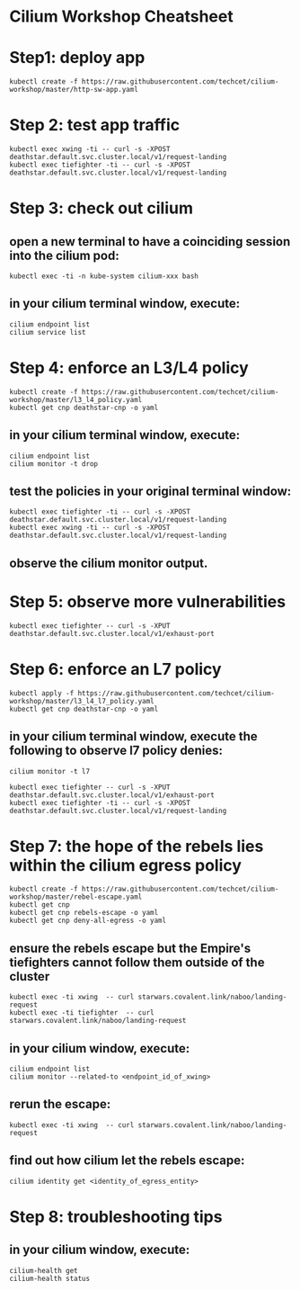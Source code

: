 # Cilium Workshop Cheatsheet


# Step1: deploy app

    kubectl create -f https://raw.githubusercontent.com/techcet/cilium-workshop/master/http-sw-app.yaml

# Step 2: test app traffic

    kubectl exec xwing -ti -- curl -s -XPOST deathstar.default.svc.cluster.local/v1/request-landing
    kubectl exec tiefighter -ti -- curl -s -XPOST deathstar.default.svc.cluster.local/v1/request-landing


# Step 3: check out cilium
## open a new terminal to have a coinciding session into the cilium pod:
    kubectl exec -ti -n kube-system cilium-xxx bash

## in your cilium terminal window, execute:
    cilium endpoint list
    cilium service list


# Step 4: enforce an L3/L4 policy
    kubectl create -f https://raw.githubusercontent.com/techcet/cilium-workshop/master/l3_l4_policy.yaml
    kubectl get cnp deathstar-cnp -o yaml

## in your cilium terminal window, execute:
    cilium endpoint list
    cilium monitor -t drop

## test the policies in your original terminal window:
    kubectl exec tiefighter -ti -- curl -s -XPOST deathstar.default.svc.cluster.local/v1/request-landing
    kubectl exec xwing -ti -- curl -s -XPOST deathstar.default.svc.cluster.local/v1/request-landing

## observe the cilium monitor output.

# Step 5: observe more vulnerabilities
    kubectl exec tiefighter -- curl -s -XPUT deathstar.default.svc.cluster.local/v1/exhaust-port


# Step 6: enforce an L7 policy
    kubectl apply -f https://raw.githubusercontent.com/techcet/cilium-workshop/master/l3_l4_l7_policy.yaml
    kubectl get cnp deathstar-cnp -o yaml


## in your cilium terminal window, execute the following to observe l7 policy denies:
    cilium monitor -t l7

    kubectl exec tiefighter -- curl -s -XPUT deathstar.default.svc.cluster.local/v1/exhaust-port
    kubectl exec tiefighter -ti -- curl -s -XPOST deathstar.default.svc.cluster.local/v1/request-landing


# Step 7: the hope of the rebels lies within the cilium egress policy
    kubectl create -f https://raw.githubusercontent.com/techcet/cilium-workshop/master/rebel-escape.yaml
    kubectl get cnp
    kubectl get cnp rebels-escape -o yaml
    kubectl get cnp deny-all-egress -o yaml

## ensure the rebels escape but the Empire's tiefighters cannot follow them outside of the cluster
    kubectl exec -ti xwing  -- curl starwars.covalent.link/naboo/landing-request
    kubectl exec -ti tiefighter  -- curl starwars.covalent.link/naboo/landing-request

## in your cilium window, execute:
    cilium endpoint list
    cilium monitor --related-to <endpoint_id_of_xwing>

## rerun the escape:
    kubectl exec -ti xwing  -- curl starwars.covalent.link/naboo/landing-request

## find out how cilium let the rebels escape:
    cilium identity get <identity_of_egress_entity>


# Step 8: troubleshooting tips
## in your cilium window, execute:
    cilium-health get
    cilium-health status
